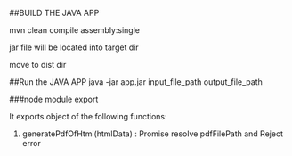 ##BUILD THE JAVA APP

mvn clean compile assembly:single


jar file will be located into target dir


move to dist dir


##Run the JAVA APP
java -jar app.jar input_file_path output_file_path



###node module export

It exports object of the following functions:

1) generatePdfOfHtml(htmlData) : Promise<String>
    resolve pdfFilePath and Reject error

